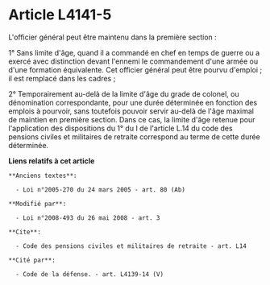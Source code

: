 # Article L4141-5

L'officier général peut être maintenu dans la première section : 

1° Sans limite d'âge, quand il a commandé en chef en temps de guerre ou a exercé avec distinction devant l'ennemi le
commandement d'une armée ou d'une formation équivalente. Cet officier général peut être pourvu d'emploi ; il est remplacé
dans les cadres ; 

2° Temporairement au-delà de la limite d'âge du grade de colonel, ou dénomination correspondante, pour une durée déterminée
en fonction des emplois à pourvoir, sans toutefois pouvoir servir au-delà de l'âge maximal de maintien en première section.
Dans ce cas, la limite d'âge retenue pour l'application des dispositions du 1° du I de l'article L.14 du code des pensions
civiles et militaires de retraite correspond au terme de cette durée déterminée.

**Liens relatifs à cet article**

	**Anciens textes**:

	  - Loi n°2005-270 du 24 mars 2005 - art. 80 (Ab)

	**Modifié par**:

	  - Loi n°2008-493 du 26 mai 2008 - art. 3

	**Cite**:

	  - Code des pensions civiles et militaires de retraite - art. L14

	**Cité par**:

	  - Code de la défense. - art. L4139-14 (V)
